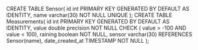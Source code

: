 CREATE TABLE Sensor(
    id int PRIMARY KEY GENERATED BY DEFAULT AS IDENTITY,
    name varchar(30) NOT NULL UNIQUE
);
CREATE TABLE Measurements(
    id int PRIMARY KEY GENERATED BY DEFAULT AS IDENTITY,
    value double precision NOT NULL CHECK ( value > -100 AND value < 100),
    raining boolean NOT NULL,
    sensor varchar(30) REFERENCES Sensor(name),
    date_created_at TIMESTAMP NOT NULL
);